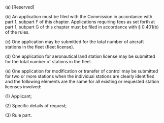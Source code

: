 (a) [Reserved]

(b) An application must be filed with the Commission in accordance with part 1, subpart F of this chapter. Applications requiring fees as set forth at part 1, subpart G of this chapter must be filed in accordance with § 0.401(b) of the rules.

(c) One application may be submitted for the total number of aircraft stations in the fleet (fleet license).

(d) One application for aeronautical land station license may be submitted for the total number of stations in the fleet.

(e) One application for modification or transfer of control may be submitted for two or more stations when the individual stations are clearly identified and the following elements are the same for all existing or requested station licenses involved:

(1) Applicant;

(2) Specific details of request;

(3) Rule part.

